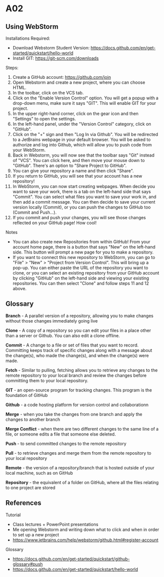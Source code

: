 # A02
## Using WebStorm
Installations Required:
- Download Webstorm Student Version: https://docs.github.com/en/get-started/quickstart/hello-world
- Install GIT: https://git-scm.com/downloads

Steps:
1. Create a GitHub account: https://github.com/join
2. Open Webstorm and create a new project, where you can choose HTML.
3. In the toolbar, click on the VCS tab.
4. Click on the "Enable Version Control" option. You will get a popup with a drop-down menu, make sure it says "GIT". This will enable GIT for your project.
5. In the upper right-hand corner, click on the gear icon and then "Settings" to open the settings.
6. In the left-hand panel, under the "Version Control" category, click on "GitHub".
7. Click on the "+" sign and then "Log In via Github". You will be redirected to a JetBrains webpage in your default browser. You will be asked to authorize and log into Github, which will allow you to push code from your WebStorm.
8. Back in Webstorm, you will now see that the toolbar says "Git" instead of "VCS". You can click here, and then move your mouse down to "GitHub". There's an option to "Share Project to GitHub".
9. You can give your repository a name and then click "Share".
10. If you return to GitHub, you will see that your account has a new repository!
11. In WebStorm, you can now start creating webpages. When decide you want to save your work, there is a tab on the left-hand side that says "Commit". You can select what files you want to save your work in, and then add a commit message. You can then decide to save your current version locally (Commit), or you can push the changes to GitHub too (Commit and Push...).
12. If you commit and push your changes, you will see those changes reflected on your GitHub page! How cool!

Notes
- You can also create new Repositories from within GitHub! From your account home page, there is a button that says "New" on the left-hand side. This button will prompt a new page for you to make a repository.
- If you want to connect this new repository to WebStorm, you can go to "File" > "New" > "Project from Version Control". This will bring up a pop-up. You can either paste the URL of the repository you want to clone, or you can select an existing repository from your GitHub account by clicking "GitHub" on the left-hand side and viewing your existing repositories. You can then select "Clone" and follow steps 11 and 12 above.

## Glossary

**Branch** - A parallel version of a repository, allowing you to make changes without those changes immediately going live

**Clone** - A copy of a repository so you can edit your files in a place other than a server or Github. You can also edit a clone offline.

**Commit** - A change to a file or set of files that you want to record. Committing keeps track of specific changes along with a message about the change(s), who made the change(s), and when the change(s) were made.

**Fetch** - Similar to pulling, fetching allows you to retrieve any changes to the remote repository to your local branch and review the changes before committing them to your local repository.

**GIT** - an open-source program for tracking changes. This program is the foundation of GitHub

**Github** - a code  hosting platform for version control and collaborationn

**Merge** - when you take the changes from one branch and apply the changes to another branch

**Merge Conflict** - when there are two different changes to the same line of a file, or someone edits a file that someone else deleted. 

**Push** - to send committed changes to the remote repository

**Pull** - to retrieve changes and merge them from the remote repository to your local repository

**Remote** - the version of a repository/branch that is hosted outside of your local machine, such as on GitHub

**Repository** - the equivalent of a folder on GitHub, where all the files relating to one project are stored

## References
Tutorial
- Class lectures + PowerPoint presentations
- Me opening Webstorm and writing down what to click and when in order to set up a new project
- https://www.jetbrains.com/help/webstorm/github.html#register-account

Glossary
- https://docs.github.com/en/get-started/quickstart/github-glossary#push
- https://docs.github.com/en/get-started/quickstart/hello-world
